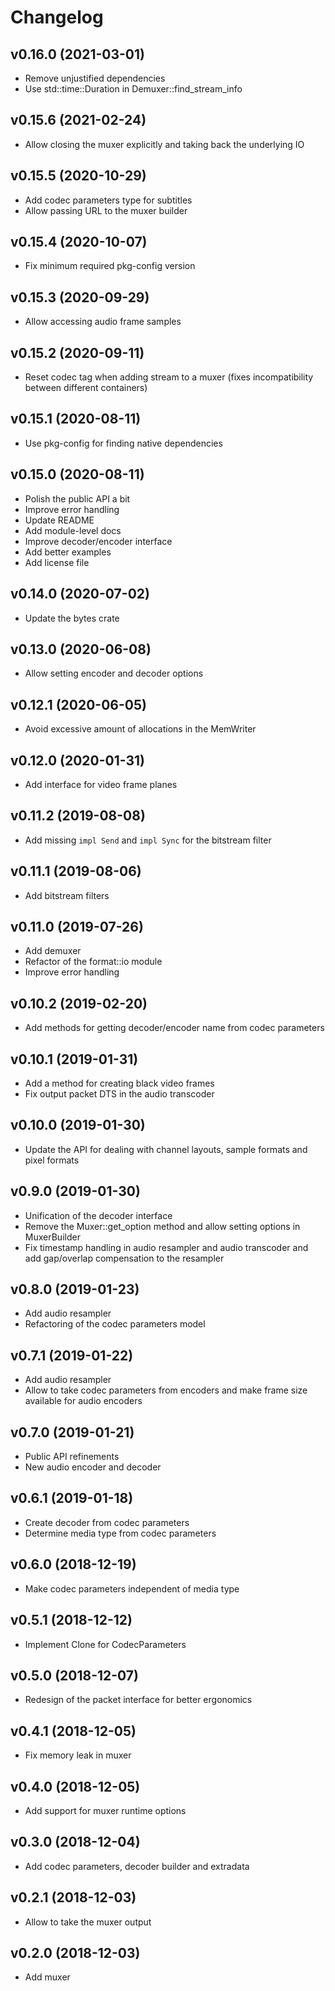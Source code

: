 # Changelog

## v0.16.0 (2021-03-01)

* Remove unjustified dependencies
* Use std::time::Duration in Demuxer::find_stream_info

## v0.15.6 (2021-02-24)

* Allow closing the muxer explicitly and taking back the underlying IO

## v0.15.5 (2020-10-29)

* Add codec parameters type for subtitles
* Allow passing URL to the muxer builder

## v0.15.4 (2020-10-07)

* Fix minimum required pkg-config version

## v0.15.3 (2020-09-29)

* Allow accessing audio frame samples

## v0.15.2 (2020-09-11)

* Reset codec tag when adding stream to a muxer (fixes incompatibility between
  different containers)

## v0.15.1 (2020-08-11)

* Use pkg-config for finding native dependencies

## v0.15.0 (2020-08-11)

* Polish the public API a bit
* Improve error handling
* Update README
* Add module-level docs
* Improve decoder/encoder interface
* Add better examples
* Add license file

## v0.14.0 (2020-07-02)

* Update the bytes crate

## v0.13.0 (2020-06-08)

* Allow setting encoder and decoder options

## v0.12.1 (2020-06-05)

* Avoid excessive amount of allocations in the MemWriter

## v0.12.0 (2020-01-31)

* Add interface for video frame planes

## v0.11.2 (2019-08-08)

* Add missing `impl Send` and `impl Sync` for the bitstream filter

## v0.11.1 (2019-08-06)

* Add bitstream filters

## v0.11.0 (2019-07-26)

* Add demuxer
* Refactor of the format::io module
* Improve error handling

## v0.10.2 (2019-02-20)

* Add methods for getting decoder/encoder name from codec parameters

## v0.10.1 (2019-01-31)

* Add a method for creating black video frames
* Fix output packet DTS in the audio transcoder

## v0.10.0 (2019-01-30)

* Update the API for dealing with channel layouts, sample formats and pixel formats

## v0.9.0 (2019-01-30)

* Unification of the decoder interface
* Remove the Muxer::get\_option method and allow setting options in MuxerBuilder
* Fix timestamp handling in audio resampler and audio transcoder and add gap/overlap compensation to the resampler

## v0.8.0 (2019-01-23)

* Add audio resampler
* Refactoring of the codec parameters model

## v0.7.1 (2019-01-22)

* Add audio resampler
* Allow to take codec parameters from encoders and make frame size available for audio encoders

## v0.7.0 (2019-01-21)

* Public API refinements
* New audio encoder and decoder

## v0.6.1 (2019-01-18)

* Create decoder from codec parameters
* Determine media type from codec parameters

## v0.6.0 (2018-12-19)

* Make codec parameters independent of media type

## v0.5.1 (2018-12-12)

* Implement Clone for CodecParameters

## v0.5.0 (2018-12-07)

* Redesign of the packet interface for better ergonomics

## v0.4.1 (2018-12-05)

* Fix memory leak in muxer

## v0.4.0 (2018-12-05)

* Add support for muxer runtime options

## v0.3.0 (2018-12-04)

* Add codec parameters, decoder builder and extradata

## v0.2.1 (2018-12-03)

* Allow to take the muxer output

## v0.2.0 (2018-12-03)

* Add muxer
